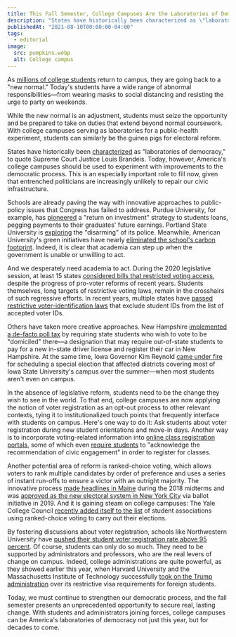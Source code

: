 ```yaml
---
title: This Fall Semester, College Campuses Are the Laboratories of Democracy
description: "States have historically been characterized as \"laboratories of democracy,\" to quote Supreme Court Justice Louis Brandeis..."
publishedAt: "2021-08-10T00:00:00-04:00"
tags:
  - editorial
image:
  src: pumpkins.webp
  alt: College campus
---
```


As [millions of college students](https://www.marketwatch.com/story/more-than-3-in-4-college-students-plan-to-return-to-campus-this-fall-but-they-promise-not-to-party-2020-07-15) return to campus, they are going back to a "new normal." Today's students have a wide range of abnormal responsibilities—from wearing masks to social distancing and resisting the urge to party on weekends.

While the new normal is an adjustment, students must seize the opportunity and be prepared to take on duties that extend beyond normal coursework. With college campuses serving as laboratories for a public-health experiment, students can similarly be the guinea pigs for electoral reform.

States have historically been [characterized](http://cdn.loc.gov/service/ll/usrep/usrep285/usrep285262/usrep285262.pdf) as "laboratories of democracy," to quote Supreme Court Justice Louis Brandeis. Today, however, America's college campuses should be used to experiment with improvements to the democratic process. This is an especially important role to fill now, given that entrenched politicians are increasingly unlikely to repair our civic infrastructure.

Schools are already paving the way with innovative approaches to public-policy issues that Congress has failed to address. Purdue University, for example, has [pioneered](https://www.npr.org/sections/money/2019/03/29/708152566/episode-903-a-new-way-to-pay-for-college) a "return on investment" strategy to students loans, pegging payments to their graduates' future earnings. Portland State University is [exploring](https://www.opb.org/article/2020/08/13/psu-to-disarm-campus-police-officers-this-fall/) the "disarming" of its police. Meanwhile, American University's green initiatives have nearly [eliminated the school's carbon footprint](https://www.collegeraptor.com/find-colleges/articles/student-life/25-of-the-greenest-college-campuses-in-the-u-s/). Indeed, it is clear that academia can step up when the government is unable or unwilling to act.

And we desperately need academia to act. During the 2020 legislative session, at least 15 states [considered bills that restricted voting access](https://www.brennancenter.org/our-work/research-reports/voting-laws-roundup-2020), despite the progress of pro-voter reforms of recent years. Students themselves, long targets of restrictive voting laws, remain in the crosshairs of such regressive efforts. In recent years, multiple states have [passed restrictive voter-identification laws](https://washingtonmonthly.com/magazine/september-october-2019/the-voting-wars-come-to-campus/?fbclid=IwAR3SsDpO6RYRb4jHzWrfNJhVfexRETJr8hl2EaaSd4PVgezRcaGjNZTSrFM) that exclude student IDs from the list of accepted voter IDs.

Others have taken more creative approaches. New Hampshire [implemented a de-facto poll tax](https://www.nbcnews.com/politics/donald-trump/n-h-makes-it-tougher-students-vote-democrats-call-it-n892906) by requiring state students who wish to vote to be "domiciled" there—a designation that may require out-of-state students to pay for a new in-state driver license and register their car in New Hampshire. At the same time, Iowa Governor Kim Reynold [came under fire](https://www.insidehighered.com/news/2019/07/02/iowa-governor-accused-disenfranchising-college-students-special-election-date) for scheduling a special election that affected districts covering most of Iowa State University's campus over the summer—when most students aren't even on campus.

In the absence of legislative reform, students need to be the change they wish to see in the world. To that end, college campuses are now applying the notion of voter registration as an opt-out process to other relevant contexts, tying it to institutionalized touch points that frequently interface with students on campus. Here's one way to do it: Ask students about voter registration during new student orientations and move-in days. Another way is to incorporate voting-related information into [online class registration portals](https://www.dailycal.org/2019/09/24/asuc-external-affairs-vice-presidents-office-releases-calcentral-voter-registration-portal/), some of which even [require students](https://www.stanforddaily.com/2020/02/06/new-enrollment-hold-encourages-students-to-register-to-vote/) to "acknowledge the recommendation of civic engagement" in order to register for classes.

Another potential area of reform is ranked-choice voting, which allows voters to rank multiple candidates by order of preference and uses a series of instant run-offs to ensure a victor with an outright majority. The innovative process [made headlines in Maine](https://www.washingtonpost.com/politics/2018/11/13/maines-ranked-choice-voting-just-kicked-congressional-seat-its-already-facing-lawsuit-gop-incumbent/) during the 2018 midterms and was [approved as the new electoral system in New York City](https://www.politico.com/states/new-york/albany/story/2019/11/05/ranked-choice-voting-adopted-in-new-york-city-along-with-other-ballot-measures-1226390) via ballot initiative in 2019. And it is gaining steam on college campuses: The Yale College Council [recently added itself to the list](https://www.nhregister.com/news/article/Democracy-Matters-Yale-group-making-sure-every-13712290.php) of student associations using ranked-choice voting to carry out their elections.

By fostering discussions about voter registration, schools like Northwestern University have [pushed their student voter registration rate above 95 percent](https://news.northwestern.edu/stories/2017/september/student-voter-registration-rate/). Of course, students can only do so much. They need to be supported by administrators and professors, who are the real levers of change on campus. Indeed, college administrations are quite powerful, as they showed earlier this year, when Harvard University and the Massachusetts Institute of Technology successfully [took on the Trump administration](https://www.nytimes.com/2020/07/08/us/harvard-mit-trump-ice-students.html) over its restrictive visa requirements for foreign students.

Today, we must continue to strengthen our democratic process, and the fall semester presents an unprecedented opportunity to secure real, lasting change. With students and administrators joining forces, college campuses can be America's laboratories of democracy not just this year, but for decades to come.